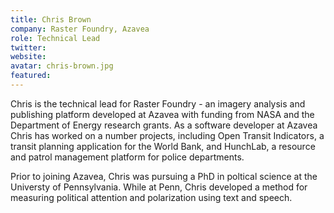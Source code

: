 ```yaml
---
title: Chris Brown
company: Raster Foundry, Azavea
role: Technical Lead
twitter: 
website: 
avatar: chris-brown.jpg
featured:
---
```

Chris is the technical lead for Raster Foundry - an imagery analysis and publishing platform developed at Azavea with funding from NASA and the Department of Energy research grants. As a software developer at Azavea Chris has worked on a number projects, including Open Transit Indicators, a transit planning application for the World Bank, and HunchLab, a resource and patrol management platform for police departments. 

Prior to joining Azavea, Chris was pursuing a PhD in poltical science at the Universty of Pennsylvania. While at Penn, Chris developed a method for measuring political attention and polarization using text and speech.
